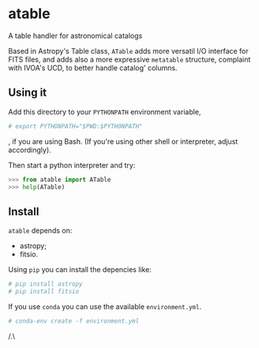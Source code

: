 # atable

A table handler for astronomical catalogs

Based in Astropy's Table class, `ATable` adds more versatil I/O interface for FITS files,
and adds also a more expressive `metatable` structure, complaint with IVOA's UCD, to better 
handle catalog' columns.

## Using it

Add this directory to your `PYTHONPATH` environment variable,
```bash
# export PYTHONPATH="$PWD:$PYTHONPATH"
```
, if you are using Bash. (If you're using other shell or interpreter, adjust accordingly).

Then start a python interpreter and try:
```python
>>> from atable import ATable
>>> help(ATable)
```

## Install

`atable` depends on:
* astropy;
* fitsio.

Using `pip` you can install the depencies like:
```bash
# pip install astropy
# pip install fitsio
```

If you use `conda` you can use the available `environment.yml`.
```bash
# conda-env create -f environment.yml
```

/.\
